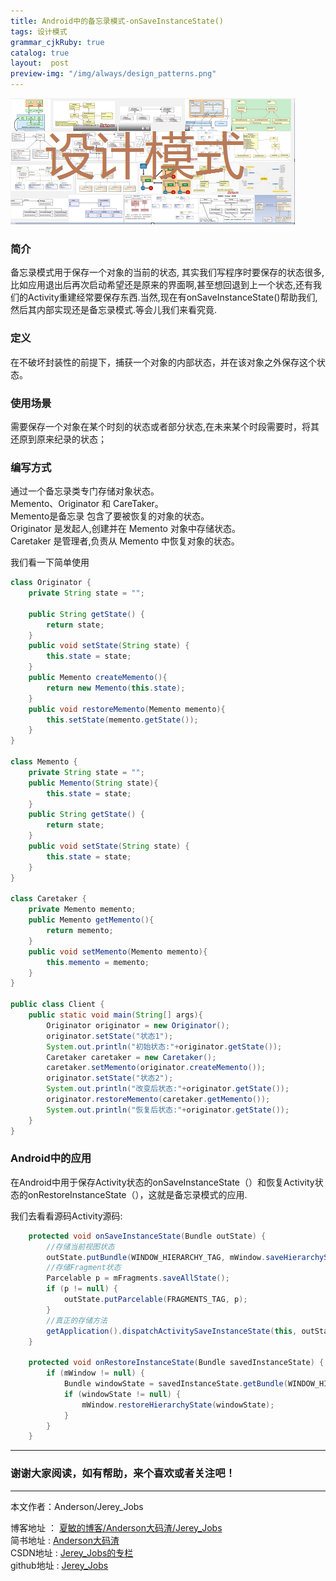 ```yaml
---
title: Android中的备忘录模式-onSaveInstanceState()
tags: 设计模式
grammar_cjkRuby: true
catalog: true
layout:  post
preview-img: "/img/always/design_patterns.png"
---
```


![设计模式](/img/always/design_patterns.png)

### 简介

备忘录模式用于保存一个对象的当前的状态, 其实我们写程序时要保存的状态很多, 比如应用退出后再次启动希望还是原来的界面啊,甚至想回退到上一个状态,还有我们的Activity重建经常要保存东西.当然,现在有onSaveInstanceState()帮助我们,然后其内部实现还是备忘录模式.等会儿我们来看究竟.

### 定义

在不破坏封装性的前提下，捕获一个对象的内部状态，并在该对象之外保存这个状态。

### 使用场景

需要保存一个对象在某个时刻的状态或者部分状态,在未来某个时段需要时，将其还原到原来纪录的状态；

### 编写方式

通过一个备忘录类专门存储对象状态。<br>
 Memento、Originator 和 CareTaker。<br>
 Memento是备忘录 包含了要被恢复的对象的状态。<br>
 Originator 是发起人,创建并在 Memento 对象中存储状态。<br>
 Caretaker 是管理者,负责从 Memento 中恢复对象的状态。

我们看一下简单使用

``` java
class Originator {
    private String state = "";

    public String getState() {
        return state;
    }
    public void setState(String state) {
        this.state = state;
    }
    public Memento createMemento(){
        return new Memento(this.state);
    }
    public void restoreMemento(Memento memento){
        this.setState(memento.getState());
    }
}

class Memento {
    private String state = "";
    public Memento(String state){
        this.state = state;
    }
    public String getState() {
        return state;
    }
    public void setState(String state) {
        this.state = state;
    }
}

class Caretaker {
    private Memento memento;
    public Memento getMemento(){
        return memento;
    }
    public void setMemento(Memento memento){
        this.memento = memento;
    }
}

public class Client {
    public static void main(String[] args){
        Originator originator = new Originator();
        originator.setState("状态1");
        System.out.println("初始状态:"+originator.getState());
        Caretaker caretaker = new Caretaker();
        caretaker.setMemento(originator.createMemento());
        originator.setState("状态2");
        System.out.println("改变后状态:"+originator.getState());
        originator.restoreMemento(caretaker.getMemento());
        System.out.println("恢复后状态:"+originator.getState());
    }
}
```

### Android中的应用

在Android中用于保存Activity状态的onSaveInstanceState（）和恢复Activity状态的onRestoreInstanceState（），这就是备忘录模式的应用.

我们去看看源码Activity源码:

``` java
    protected void onSaveInstanceState(Bundle outState) {
	    //存储当前视图状态
        outState.putBundle(WINDOW_HIERARCHY_TAG, mWindow.saveHierarchyState());
        //存储Fragment状态
		Parcelable p = mFragments.saveAllState();
        if (p != null) {
            outState.putParcelable(FRAGMENTS_TAG, p);
        }
		//真正的存储方法
        getApplication().dispatchActivitySaveInstanceState(this, outState);
    }

	protected void onRestoreInstanceState(Bundle savedInstanceState) {
        if (mWindow != null) {
            Bundle windowState = savedInstanceState.getBundle(WINDOW_HIERARCHY_TAG);
            if (windowState != null) {
                mWindow.restoreHierarchyState(windowState);
            }
        }
    }
```





 ----------
### 谢谢大家阅读，如有帮助，来个喜欢或者关注吧！

 ----------
 本文作者：Anderson/Jerey_Jobs

 博客地址   ： [夏敏的博客/Anderson大码渣/Jerey_Jobs][1] <br>
 简书地址   :  [Anderson大码渣][2] <br>
 CSDN地址   :  [Jerey_Jobs的专栏][3] <br>
 github地址 :  [Jerey_Jobs][4]



  [1]: http://jerey.cn/
  [2]: http://www.jianshu.com/users/016a5ba708a0/latest_articles
  [3]: http://blog.csdn.net/jerey_jobs
  [4]: https://github.com/Jerey-Jobs

